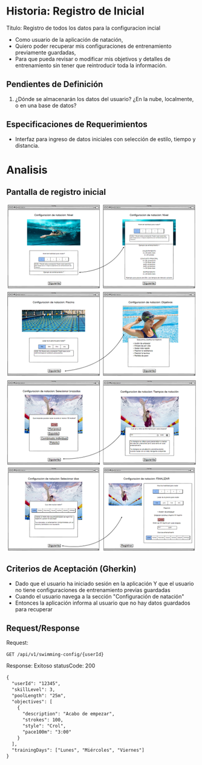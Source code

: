 # Historia: Registro de Inicial
Título: Registro de todos los datos para la configuracion incial 

- Como usuario de la aplicación de natación,
- Quiero poder recuperar mis configuraciones de entrenamiento previamente guardadas,
- Para que pueda revisar o modificar mis objetivos y detalles de entrenamiento sin tener que reintroducir toda la información.

## Pendientes de Definición
1. ¿Dónde se almacenarán los datos del usuario? ¿En la nube, localmente, o en una base de datos?

## Especificaciones de Requerimientos
- Interfaz para ingreso de datos iniciales con selección de estilo, tiempo y distancia.


# Analisis

## Pantalla de registro inicial
![Alt text](image-4.png)
![Alt text](image-5.png)
![Alt text](image-6.png)
![Alt text](image-11.png)

## Criterios de Aceptación (Gherkin)
- Dado que el usuario ha iniciado sesión en la aplicación
    Y que el usuario no tiene configuraciones de entrenamiento previas guardadas
- Cuando el usuario navega a la sección "Configuración de natación"
- Entonces la aplicación informa al usuario que no hay datos guardados para recuperar

## Request/Response
Request:
```
GET /api/v1/swimming-config/{userId}
```


Response: Exitoso statusCode: 200
```
{
  "userId": "12345",
  "skillLevel": 3,
  "poolLength": "25m",
  "objectives": [
    {
      "description": "Acabo de empezar",
      "strokes": 100,
      "style": "Crol",
      "pace100m": "3:00"
    }
  ],
  "trainingDays": ["Lunes", "Miércoles", "Viernes"]
}


```
